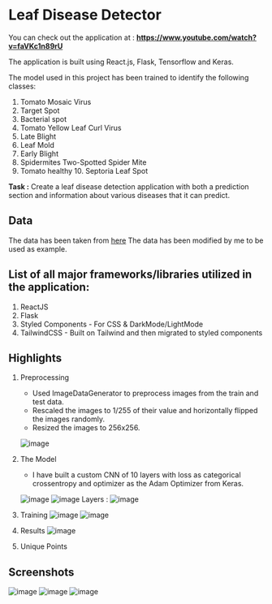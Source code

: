 # Leaf Disease Detector

You can check out the application at : **https://www.youtube.com/watch?v=faVKc1n89rU**

The application is built using React.js, Flask, Tensorflow and Keras.

The model used in this project has been trained to identify the following classes:

1. Tomato Mosaic Virus 
2. Target Spot 
3. Bacterial spot 
4. Tomato Yellow Leaf Curl Virus 
5. Late Blight 
6. Leaf Mold 
7. Early Blight 
8. Spidermites Two-Spotted Spider Mite 
9. Tomato healthy 10. Septoria Leaf Spot

**Task :** Create a leaf disease detection application with both a prediction section and information about various diseases that it can predict.

## Data

The data has been taken from [here](https://www.kaggle.com/kaustubhb999/tomatoleaf)
The data has been modified by me to be used as example.

## List of all major frameworks/libraries utilized in the application:

1. ReactJS
2. Flask
3. Styled Components - For CSS & DarkMode/LightMode
4. TailwindCSS - Built on Tailwind and then migrated to styled components

## Highlights

1. Preprocessing

   - Used ImageDataGenerator to preprocess images from the train and test data.
   - Rescaled the images to 1/255 of their value and horizontally flipped the images randomly.
   - Resized the images to 256x256.

   ![image](https://user-images.githubusercontent.com/43791878/135288857-1a3cb394-c720-4c1d-bbe0-9fbaacf28ef9.png)

2. The Model
   - I have built a custom CNN of 10 layers with loss as categorical crossentropy and optimizer as the Adam Optimizer from Keras.

   ![image](https://user-images.githubusercontent.com/43791878/135286779-8076df14-4d8a-4ff4-a9ef-fa239a49f436.png)
   ![image](https://user-images.githubusercontent.com/43791878/135286914-b2496d9f-986a-4839-96d3-150568fcc765.png)
   Layers :
   ![image](https://user-images.githubusercontent.com/43791878/135287623-360536dc-b68b-4be8-89ea-f97c51148409.png)


3. Training
   ![image](https://user-images.githubusercontent.com/43791878/135287718-665afc28-c66d-40b5-afef-d82b072a9505.png)
   ![image](https://user-images.githubusercontent.com/43791878/135287832-43d86f91-6292-48f2-bbff-edf1905261e8.png)

4. Results
   ![image](https://user-images.githubusercontent.com/43791878/135287933-522427f6-d899-4cd5-b720-c16926b0de85.png)

5. Unique Points

## Screenshots

![image](https://user-images.githubusercontent.com/43791878/134009191-4c829d5e-cb04-4e71-a563-36a015246604.png)
![image](https://user-images.githubusercontent.com/43791878/134009237-59650b26-ec7e-4b61-9042-93a75058bc69.png)
![image](https://user-images.githubusercontent.com/43791878/134009407-704e94fb-2be0-45bf-9d85-a2c5e8653a86.png)
